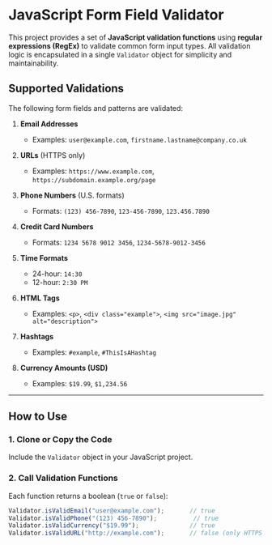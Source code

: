 # JavaScript Form Field Validator

This project provides a set of **JavaScript validation functions** using **regular expressions (RegEx)** to validate common form input types. All validation logic is encapsulated in a single `Validator` object for simplicity and maintainability.

## Supported Validations

The following form fields and patterns are validated:

1. **Email Addresses**
   - Examples: `user@example.com`, `firstname.lastname@company.co.uk`

2. **URLs** (HTTPS only)
   - Examples: `https://www.example.com`, `https://subdomain.example.org/page`

3. **Phone Numbers** (U.S. formats)
   - Formats: `(123) 456-7890`, `123-456-7890`, `123.456.7890`

4. **Credit Card Numbers**
   - Formats: `1234 5678 9012 3456`, `1234-5678-9012-3456`

5. **Time Formats**
   - 24-hour: `14:30`
   - 12-hour: `2:30 PM`

6. **HTML Tags**
   - Examples: `<p>`, `<div class="example">`, `<img src="image.jpg" alt="description">`

7. **Hashtags**
   - Examples: `#example`, `#ThisIsAHashtag`

8. **Currency Amounts (USD)**
   - Examples: `$19.99`, `$1,234.56`

---

## How to Use

### 1. Clone or Copy the Code

Include the `Validator` object in your JavaScript project.

### 2. Call Validation Functions

Each function returns a boolean (`true` or `false`):

```javascript
Validator.isValidEmail("user@example.com");       // true
Validator.isValidPhone("(123) 456-7890");          // true
Validator.isValidCurrency("$19.99");              // true
Validator.isValidURL("http://example.com");       // false (only HTTPS allowed)
